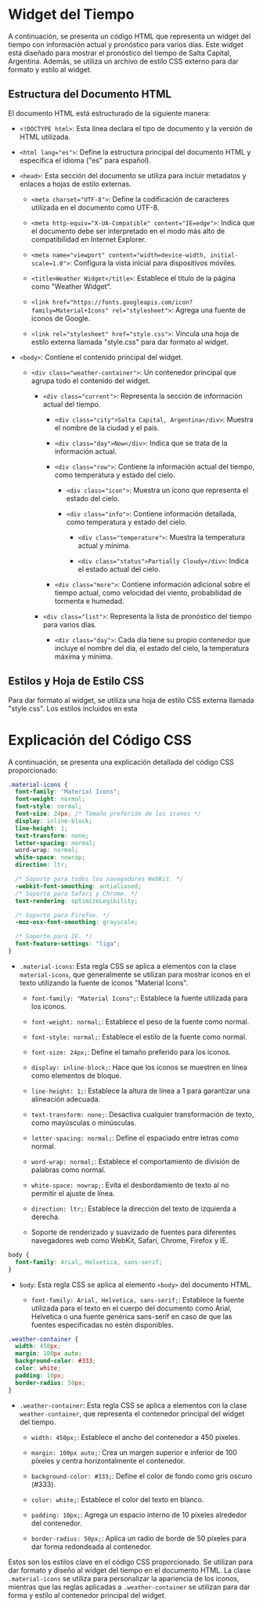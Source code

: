 # Widget del Tiempo

A continuación, se presenta un código HTML que representa un widget del tiempo con información actual y pronóstico para varios días. Este widget está diseñado para mostrar el pronóstico del tiempo de Salta Capital, Argentina. Además, se utiliza un archivo de estilo CSS externo para dar formato y estilo al widget.

## Estructura del Documento HTML

El documento HTML está estructurado de la siguiente manera:

- `<!DOCTYPE html>`: Esta línea declara el tipo de documento y la versión de HTML utilizada.

- `<html lang="es">`: Define la estructura principal del documento HTML y especifica el idioma ("es" para español).

- `<head>`: Esta sección del documento se utiliza para incluir metadatos y enlaces a hojas de estilo externas.

  - `<meta charset="UTF-8">`: Define la codificación de caracteres utilizada en el documento como UTF-8.

  - `<meta http-equiv="X-UA-Compatible" content="IE=edge">`: Indica que el documento debe ser interpretado en el modo más alto de compatibilidad en Internet Explorer.

  - `<meta name="viewport" content="width=device-width, initial-scale=1.0">`: Configura la vista inicial para dispositivos móviles.

  - `<title>Weather Widget</title>`: Establece el título de la página como "Weather Widget".

  - `<link href="https://fonts.googleapis.com/icon?family=Material+Icons" rel="stylesheet">`: Agrega una fuente de iconos de Google.

  - `<link rel="stylesheet" href="style.css">`: Vincula una hoja de estilo externa llamada "style.css" para dar formato al widget.

- `<body>`: Contiene el contenido principal del widget.

  - `<div class="weather-container">`: Un contenedor principal que agrupa todo el contenido del widget.

    - `<div class="current">`: Representa la sección de información actual del tiempo.

      - `<div class="city">Salta Capital, Argentina</div>`: Muestra el nombre de la ciudad y el país.

      - `<div class="day">Now</div>`: Indica que se trata de la información actual.

      - `<div class="row">`: Contiene la información actual del tiempo, como temperatura y estado del cielo.

        - `<div class="icon">`: Muestra un ícono que representa el estado del cielo.

        - `<div class="info">`: Contiene información detallada, como temperatura y estado del cielo.

          - `<div class="temperature">`: Muestra la temperatura actual y mínima.

          - `<div class="status">Partially Cloudy</div>`: Indica el estado actual del cielo.

      - `<div class="more">`: Contiene información adicional sobre el tiempo actual, como velocidad del viento, probabilidad de tormenta e humedad.

    - `<div class="list">`: Representa la lista de pronóstico del tiempo para varios días.

      - `<div class="day">`: Cada día tiene su propio contenedor que incluye el nombre del día, el estado del cielo, la temperatura máxima y mínima.

## Estilos y Hoja de Estilo CSS

Para dar formato al widget, se utiliza una hoja de estilo CSS externa llamada "style.css". Los estilos incluidos en esta

# Explicación del Código CSS

A continuación, se presenta una explicación detallada del código CSS proporcionado:

```css
.material-icons {
  font-family: "Material Icons";
  font-weight: normal;
  font-style: normal;
  font-size: 24px; /* Tamaño preferido de los iconos */
  display: inline-block;
  line-height: 1;
  text-transform: none;
  letter-spacing: normal;
  word-wrap: normal;
  white-space: nowrap;
  direction: ltr;

  /* Soporte para todos los navegadores WebKit. */
  -webkit-font-smoothing: antialiased;
  /* Soporte para Safari y Chrome. */
  text-rendering: optimizeLegibility;

  /* Soporte para Firefox. */
  -moz-osx-font-smoothing: grayscale;

  /* Soporte para IE. */
  font-feature-settings: "liga";
}
```

- `.material-icons`: Esta regla CSS se aplica a elementos con la clase `material-icons`, que generalmente se utilizan para mostrar iconos en el texto utilizando la fuente de iconos "Material Icons".

  - `font-family: "Material Icons";`: Establece la fuente utilizada para los iconos.

  - `font-weight: normal;`: Establece el peso de la fuente como normal.

  - `font-style: normal;`: Establece el estilo de la fuente como normal.

  - `font-size: 24px;`: Define el tamaño preferido para los iconos.

  - `display: inline-block;`: Hace que los iconos se muestren en línea como elementos de bloque.

  - `line-height: 1;`: Establece la altura de línea a 1 para garantizar una alineación adecuada.

  - `text-transform: none;`: Desactiva cualquier transformación de texto, como mayúsculas o minúsculas.

  - `letter-spacing: normal;`: Define el espaciado entre letras como normal.

  - `word-wrap: normal;`: Establece el comportamiento de división de palabras como normal.

  - `white-space: nowrap;`: Evita el desbordamiento de texto al no permitir el ajuste de línea.

  - `direction: ltr;`: Establece la dirección del texto de izquierda a derecha.

  - Soporte de renderizado y suavizado de fuentes para diferentes navegadores web como WebKit, Safari, Chrome, Firefox y IE.

```css
body {
  font-family: Arial, Helvetica, sans-serif;
}
```

- `body`: Esta regla CSS se aplica al elemento `<body>` del documento HTML.

  - `font-family: Arial, Helvetica, sans-serif;`: Establece la fuente utilizada para el texto en el cuerpo del documento como Arial, Helvetica o una fuente genérica sans-serif en caso de que las fuentes especificadas no estén disponibles.

```css
.weather-container {
  width: 450px;
  margin: 100px auto;
  background-color: #333;
  color: white;
  padding: 10px;
  border-radius: 50px;
}
```

- `.weather-container`: Esta regla CSS se aplica a elementos con la clase `weather-container`, que representa el contenedor principal del widget del tiempo.

  - `width: 450px;`: Establece el ancho del contenedor a 450 píxeles.

  - `margin: 100px auto;`: Crea un margen superior e inferior de 100 píxeles y centra horizontalmente el contenedor.

  - `background-color: #333;`: Define el color de fondo como gris oscuro (#333).

  - `color: white;`: Establece el color del texto en blanco.

  - `padding: 10px;`: Agrega un espacio interno de 10 píxeles alrededor del contenedor.

  - `border-radius: 50px;`: Aplica un radio de borde de 50 píxeles para dar forma redondeada al contenedor.

Estos son los estilos clave en el código CSS proporcionado. Se utilizan para dar formato y diseño al widget del tiempo en el documento HTML. La clase `.material-icons` se utiliza para personalizar la apariencia de los iconos, mientras que las reglas aplicadas a `.weather-container` se utilizan para dar forma y estilo al contenedor principal del widget.
